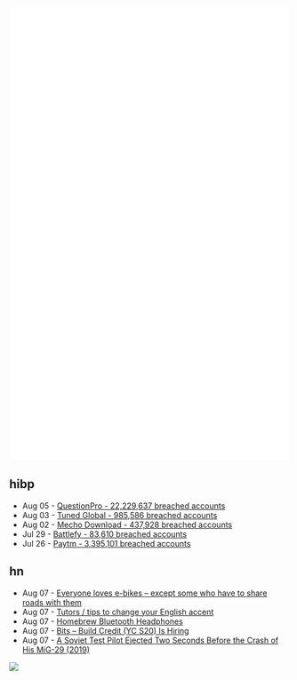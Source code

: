 ![Metrics](https://raw.githubusercontent.com/phixion/phixion/master/metrics.svg)

## hibp

<!--
for https://github.com/phixion/phixion/blob/main/.github/workflows/feeds.yml
-->
<!--START_SECTION:haveibeenpwnd-->
- Aug 05 - [QuestionPro - 22,229,637 breached accounts](https://haveibeenpwned.com/PwnedWebsites#QuestionPro)
- Aug 03 - [Tuned Global - 985,586 breached accounts](https://haveibeenpwned.com/PwnedWebsites#TunedGlobal)
- Aug 02 - [Mecho Download - 437,928 breached accounts](https://haveibeenpwned.com/PwnedWebsites#MechoDownload)
- Jul 29 - [Battlefy - 83,610 breached accounts](https://haveibeenpwned.com/PwnedWebsites#Battlefy)
- Jul 26 - [Paytm - 3,395,101 breached accounts](https://haveibeenpwned.com/PwnedWebsites#Paytm)
<!--END_SECTION:haveibeenpwnd-->

## hn

<!--
for https://github.com/phixion/phixion/blob/main/.github/workflows/feeds.yml
-->
<!--START_SECTION:hn-->
- Aug 07 - [Everyone loves e-bikes – except some who have to share roads with them](https://www.washingtonpost.com/lifestyle/2022/08/06/e-bikes-rules-laws-road/)
- Aug 07 - [Tutors / tips to change your English accent](https://news.ycombinator.com/item?id=32375394)
- Aug 07 - [Homebrew Bluetooth Headphones](https://homebrewheadphones.com/3d-printed-bluetooth-headphones/)
- Aug 07 - [Bits – Build Credit (YC S20) Is Hiring](https://www.ycombinator.com/companies/bits/jobs/D7rq824-ui-ux-designer)
- Aug 07 - [A Soviet Test Pilot Ejected Two Seconds Before the Crash of His MiG-29 (2019)](https://theaviationgeekclub.com/that-time-a-soviet-test-pilot-ejected-two-seconds-before-the-crash-of-his-mig-29/)
<!--END_SECTION:hn-->

<!--
for https://yhype.me
-->
![](https://hit.yhype.me/github/profile?user_id=13013670)
